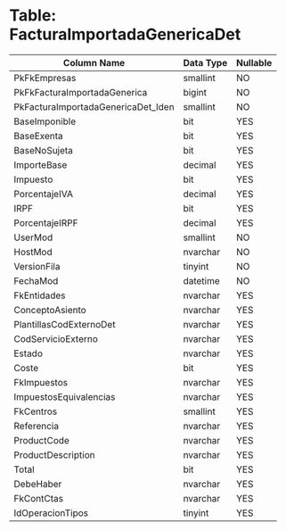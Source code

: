 # Table: FacturaImportadaGenericaDet

| Column Name | Data Type | Nullable |
|-------------|-----------|----------|
| PkFkEmpresas | smallint | NO |
| PkFkFacturaImportadaGenerica | bigint | NO |
| PkFacturaImportadaGenericaDet_Iden | smallint | NO |
| BaseImponible | bit | YES |
| BaseExenta | bit | YES |
| BaseNoSujeta | bit | YES |
| ImporteBase | decimal | YES |
| Impuesto | bit | YES |
| PorcentajeIVA | decimal | YES |
| IRPF | bit | YES |
| PorcentajeIRPF | decimal | YES |
| UserMod | smallint | NO |
| HostMod | nvarchar | NO |
| VersionFila | tinyint | NO |
| FechaMod | datetime | NO |
| FkEntidades | nvarchar | YES |
| ConceptoAsiento | nvarchar | YES |
| PlantillasCodExternoDet | nvarchar | YES |
| CodServicioExterno | nvarchar | YES |
| Estado | nvarchar | YES |
| Coste | bit | YES |
| FkImpuestos | nvarchar | YES |
| ImpuestosEquivalencias | nvarchar | YES |
| FkCentros | smallint | YES |
| Referencia | nvarchar | YES |
| ProductCode | nvarchar | YES |
| ProductDescription | nvarchar | YES |
| Total | bit | YES |
| DebeHaber | nvarchar | YES |
| FkContCtas | nvarchar | YES |
| IdOperacionTipos | tinyint | YES |
